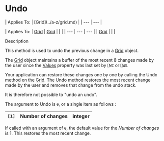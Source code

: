 



<h1 class="heading"><span class="name">Undo</span></h1>
| Applies To: | [Grid](../a-z/grid.md) |
| --- | ---  |

| Applies To: | [Grid](../a-z/grid.md) | [Grid](../a-z/grid.md) |  |  |
| --- | --- | ---  |
| [Grid](../a-z/grid.md) |  |  |


Description


This method is used to undo the previous change in a [Grid](../a-z/grid.md) object.


The [Grid](../a-z/grid.md) object maintains a buffer of the most recent 8 changes made by the user since the [Values](../a-z/values.md) property was last set by `⎕WC` or `⎕WS`.


Your application can restore these changes one by one by calling the Undo method on the [Grid](../a-z/grid.md). The Undo method restores the most recent change made by the user and removes that change from the undo stack.


It is therefore not possible to "undo an undo".


The argument to Undo is `⍬`, or a single item as follows :

| `[1]` | Number of changes | integer |
| --- | --- | ---  |


If called with an argument of `⍬`, the default value for the *Number of changes* is 1. This restores the most recent change.


